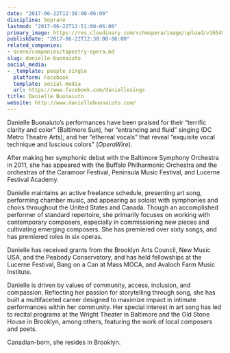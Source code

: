 ```yaml
---
date: "2017-06-22T12:38:00-06:00"
discipline: Soprano
lastmod: "2017-06-22T12:51:00-06:00"
primary_image: https://res.cloudinary.com/schmopera/image/upload/v1654902386/media/2022/06/DanielleBuonaiuto_portrait_th3aje.jpg
publishDate: "2017-06-22T12:38:00-06:00"
related_companies:
- scene/companies/tapestry-opera.md
slug: danielle-buonaiuto
social_media:
- _template: people_single
  platform: Facebook
  template: social-media
  url: https://www.facebook.com/daniellesings
title: Danielle Buonaiuto
website: http://www.daniellebuonaiuto.com/
---
```

Danielle Buonaiuto’s performances have been praised for their “terrific clarity and color” (Baltimore Sun), her “entrancing and fluid” singing (DC Metro Theatre Arts), and her “ethereal vocals” that reveal “exquisite vocal technique and luscious colors” (_OperaWire_).

After making her symphonic debut with the Baltimore Symphony Orchestra in 2011, she has appeared with the Buffalo Philharmonic Orchestra and the orchestras of the Caramoor Festival, Peninsula Music Festival, and Lucerne Festival Academy.

Danielle maintains an active freelance schedule, presenting art song, performing chamber music, and appearing as soloist with symphonies and choirs throughout the United States and Canada. Though an accomplished performer of standard repertoire, she primarily focuses on working with contemporary composers, especially in commissioning new pieces and cultivating emerging composers. She has premiered over sixty songs, and has premiered roles in six operas. 

​Danielle has received grants from the Brooklyn Arts Council, New Music USA, and the Peabody Conservatory,  and has held fellowships at the Lucerne Festival, Bang on a Can at Mass MOCA, and Avaloch Farm Music Institute.

Danielle is driven by values of community, access, inclusion, and compassion. Reflecting her passion for storytelling through song, she has built a multifaceted career designed to maximize impact in intimate performances within her community. Her special interest in art song has led to recital programs at the Wright Theater in Baltimore and the Old Stone House in Brooklyn, among others, featuring the work of local composers and poets.

Canadian-born, she resides in Brooklyn. ​
